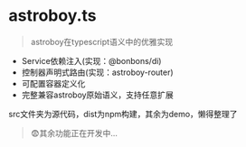 # astroboy.ts
> astroboy在typescript语义中的优雅实现

* Service依赖注入(实现：@bonbons/di)
* 控制器声明式路由(实现：astroboy-router)
* 可配置容器定义化
* 完整兼容astroboy原始语义，支持任意扩展

src文件夹为源代码，dist为npm构建，其余为demo，懒得整理了


> 😨其余功能正在开发中...
